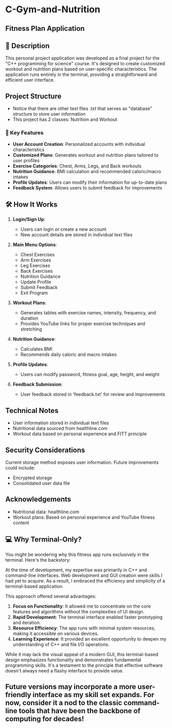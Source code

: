 # C-Gym-and-Nutrition 

## Fitness Plan Application

## 📝 Description

This personal project application was developed as a final project for the "C++ programming for science" course. It's designed to create customized workout and nutrition plans based on user-specific characteristics.
The application runs entirely in the terminal, providing a straightforward and efficient user interface.

## Project Structure

- Notice that there are other text files .txt that serves as "database" structure to store user information
- This project has 2 classes: Nutrition and Workout

### 🚀 Key Features

- **User Account Creation**: Personalized accounts with individual characteristics
- **Customized Plans**: Generates workout and nutrition plans tailored to user profiles
- **Exercise Categories**: Chest, Arms, Legs, and Back workouts
- **Nutrition Guidance**: BMI calculation and recommended caloric/macro intakes
- **Profile Updates**: Users can modify their information for up-to-date plans
- **Feedback System**: Allows users to submit feedback for improvements



## 🛠 How It Works

1. **Login/Sign Up**: 
   - Users can login or create a new account
   - New account details are stored in individual text files

2. **Main Menu Options**:
   - Chest Exercises
   - Arm Exercises
   - Leg Exercises
   - Back Exercises
   - Nutrition Guidance
   - Update Profile
   - Submit Feedback
   - Exit Program

3. **Workout Plans**: 
   - Generates tables with exercise names, intensity, frequency, and duration
   - Provides YouTube links for proper exercise techniques and stretching

4. **Nutrition Guidance**:
   - Calculates BMI
   - Recommends daily caloric and macro intakes

5. **Profile Updates**:
   - Users can modify password, fitness goal, age, height, and weight

6. **Feedback Submission**:
   - User feedback stored in 'feedback.txt' for review and improvements

##  Technical Notes

- User information stored in individual text files
- Nutritional data sourced from healthline.com
- Workout data based on personal experience and FITT principle

##  Security Considerations

Current storage method exposes user information. Future improvements could include:
- Encrypted storage
- Consolidated user data file
  

##  Acknowledgements

- Nutritional data: healthline.com
- Workout plans: Based on personal experience and YouTube fitness content

## 💻 Why Terminal-Only?

You might be wondering why this fitness app runs exclusively in the terminal. Here's the backstory:

At the time of development, my expertise was primarily in C++ and command-line interfaces. Web development and GUI creation were skills I had yet to acquire. As a result, I embraced the efficiency and simplicity of a terminal-based application.

This approach offered several advantages:
1. **Focus on Functionality**: It allowed me to concentrate on the core features and algorithms without the complexities of UI design.
2. **Rapid Development**: The terminal interface enabled faster prototyping and iteration.
3. **Resource Efficiency**: The app runs with minimal system resources, making it accessible on various devices.
4. **Learning Experience**: It provided an excellent opportunity to deepen my understanding of C++ and file I/O operations.

While it may lack the visual appeal of a modern GUI, this terminal-based design emphasizes functionality and demonstrates fundamental programming skills. It's a testament to the principle that effective software doesn't always need a flashy interface to provide value.

Future versions may incorporate a more user-friendly interface as my skill set expands. For now, consider it a nod to the classic command-line tools that have been the backbone of computing for decades!
---
